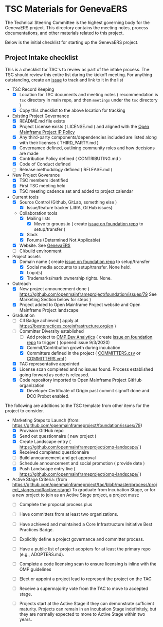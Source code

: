 # TSC Materials for GenevaERS

The Technical Steering Committee is the highest governing body for the GenevaERS project.  This directory contains the meeting notes, process documentations, and other materials related to this project.

Below is the initial checklist for starting up the GenevaERS project.  

## Project Intake checklist

This is a checklist for TSC's to review as part of the intake process. The TSC should review this entire list during the kickoff meeting. For anything outstanding, create an [issue](../issues) to track and link to it in the list

- TSC Record Keeping
  - [x] Location for TSC documents and meeting notes ( recommendation is ```tsc``` directory in main repo, and then ```meetings``` under the ```tsc``` directory )
  - [x] Copy this checklist to the above location for tracking
- Existing Project Governance
  - [x] README.md file exists
  - [x] Project License exists ( LICENSE.md ) and aligned with the [Open Mainframe Project IP Policy](https://github.com/openmainframeproject/foundation/blob/master/CHARTER.md#12-intellectual-property-policy)
  - [x] Any third-party components/dependencies included are listed along with their licenses ( THIRD_PARTY.md )
  - [x] Governamce defined, outlining community roles and how decisions are made
  - [x] Contribution Policy defined ( CONTRIBUTING.md )
  - [x] Code of Conduct defined
  - [ ] Release methodology defined ( RELEASE.md )
- New Project Goverance
  - [x] TSC members identified
  - [x] First TSC meeting held
  - [x] TSC meeting cadence set and added to project calendar
- Current tools
  - [x] Source Control (Github, GitLab, something else )
	- [x] Issue/feature tracker (JIRA, GitHub issues)
  - Collaboration tools
    - [x] Mailing lists
      - [x] Move to groups.io ( create [issue on foundation repo] to setup/transfer )
    - [x] Slack
    - [x] Forums (Determined Not Applicable)
  - [x] Website.  See [GenevaERS](https://genevaers.org)
  - [ ] CI/build environment
- Project assets
  - [x] Domain name	( create [issue on foundation repo] to setup/transfer
	- [x] Social media accounts	to setup/transfer.  None held.
	- [x] Logo(s)
	- [x] Trademarks/mark ownership rights. None.
- Outreach
  - [x] New project announcement done ( https://github.com/openmainframeproject/foundation/issues/79  See Marketing Section below for steps )
  - [x] Project added to Open Mainframe Project website and Open Mainframe Project landscape
- Graduation
  - [ ] CII Badge achieved ( apply at https://bestpractices.coreinfrastructure.org/en )
  - [ ] Committer Diversity established
  	- [ ] Add project to [OMP Dev Analytics](https://lfanalytics.io/projects/open-mainframe-project) ( create [issue on foundation repo] to trigger ) (opened issue 9/3/2020)
	- [x] Commit/Contribution growth during incubation
	- [x] Committers defined in the project	( [COMMITTERS.csv](COMMITTERS.csv) or [COMMITTERS.yml](COMMITTERS.yml) )
  - [x] TAC representative appointed
  - [x]	License scan completed and no issues found.  Process established going forward as code is released.
  - [x] Code repository imported to Open Mainframe Project GitHub organization
    - [x] Developer Certificate of Origin past commit signoff done and DCO Probot enabled.

The following are additions to the TSC template from other items for the project to consider.  

- Marketing Steps to Launch (from: https://github.com/openmainframeproject/foundation/issues/79)
  - [x] Provision GitHub repo
  - [x] Send out questionnaire ( new project )
  - [x] Create Landscape entry ( https://github.com/openmainframeproject/omp-landscape/ )
  - [x] Received completed questionnaire
  - [ ] Build announcement and get approval
  - [ ] Schedule announcement and social promotion ( provide date )
  - [x] Push Landscape entry live ( https://github.com/openmainframeproject/omp-landscape/ )
- Active Stage Criteria: (from https://github.com/openmainframeproject/tac/blob/master/process/project_stages.md#active-stage)  To graduate from Incubation Stage, or for a new project to join as an Active Stage project, a project must:
  - [ ] Complete the proposal process plus
  - [ ] Have committers from at least two organizations.
  - [ ] Have achieved and maintained a Core Infrastructure Initiative Best Practices Badge.
  - [ ] Explicitly define a project governance and committer process.
  - [ ] Have a public list of project adopters for at least the primary repo (e.g., ADOPTERS.md).
  - [ ] Complete a code licensing scan to ensure licensing is inline with the OMP guidelines
  - [ ] Elect or appoint a project lead to represent the project on the TAC
  - [ ] Receive a supermajority vote from the TAC to move to accepted stage.
  - [ ] Projects start at the Active Stage if they can demonstrate sufficient maturity. Projects can remain in an Incubation Stage indefinitely, but they are normally expected to move to Active Stage within two years.


[issue on foundation repo]: https://github.com/openmainframeproject/foundation/issues/new/choose

